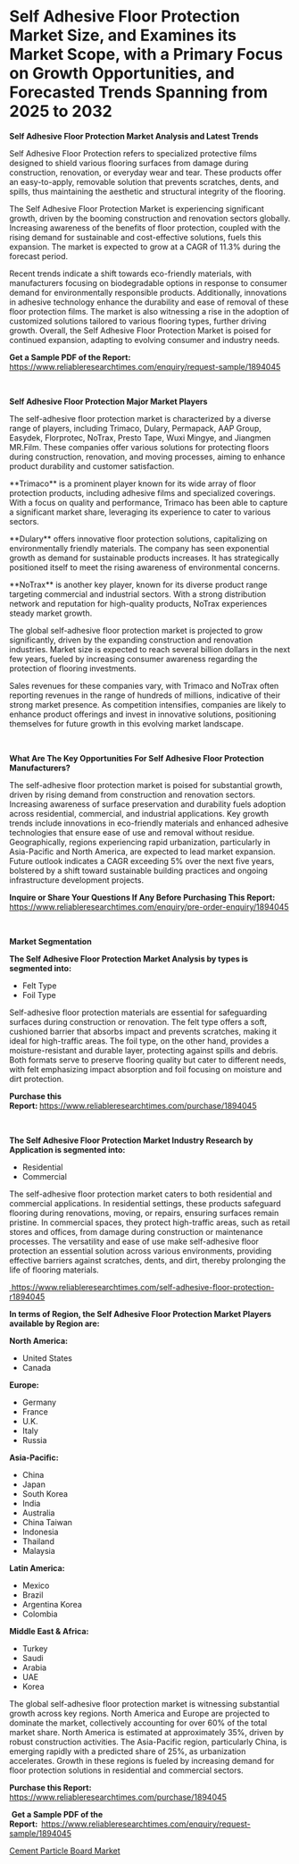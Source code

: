 <p><h1>Self Adhesive Floor Protection Market Size, and Examines its Market Scope, with a Primary Focus on Growth Opportunities, and Forecasted Trends Spanning from 2025 to 2032</h1></p><p><strong>Self Adhesive Floor Protection Market Analysis and Latest Trends</strong></p>
<p><p>Self Adhesive Floor Protection refers to specialized protective films designed to shield various flooring surfaces from damage during construction, renovation, or everyday wear and tear. These products offer an easy-to-apply, removable solution that prevents scratches, dents, and spills, thus maintaining the aesthetic and structural integrity of the flooring. </p><p>The Self Adhesive Floor Protection Market is experiencing significant growth, driven by the booming construction and renovation sectors globally. Increasing awareness of the benefits of floor protection, coupled with the rising demand for sustainable and cost-effective solutions, fuels this expansion. The market is expected to grow at a CAGR of 11.3% during the forecast period. </p><p>Recent trends indicate a shift towards eco-friendly materials, with manufacturers focusing on biodegradable options in response to consumer demand for environmentally responsible products. Additionally, innovations in adhesive technology enhance the durability and ease of removal of these floor protection films. The market is also witnessing a rise in the adoption of customized solutions tailored to various flooring types, further driving growth. Overall, the Self Adhesive Floor Protection Market is poised for continued expansion, adapting to evolving consumer and industry needs.</p></p>
<p><strong>Get a Sample PDF of the Report:&nbsp;</strong> <a href="https://www.reliableresearchtimes.com/enquiry/request-sample/1894045?utm_campaign=3070&utm_medium=2&utm_source=Github&utm_content=ia&utm_term=02042025&utm_id=self-adhesive-floor-protection">https://www.reliableresearchtimes.com/enquiry/request-sample/1894045</a></p>
<p>&nbsp;</p>
<p><strong>Self Adhesive Floor Protection Major Market Players</strong></p>
<p><p>The self-adhesive floor protection market is characterized by a diverse range of players, including Trimaco, Dulary, Permapack, AAP Group, Easydek, Florprotec, NoTrax, Presto Tape, Wuxi Mingye, and Jiangmen MR.Film. These companies offer various solutions for protecting floors during construction, renovation, and moving processes, aiming to enhance product durability and customer satisfaction.</p><p>**Trimaco** is a prominent player known for its wide array of floor protection products, including adhesive films and specialized coverings. With a focus on quality and performance, Trimaco has been able to capture a significant market share, leveraging its experience to cater to various sectors.</p><p>**Dulary** offers innovative floor protection solutions, capitalizing on environmentally friendly materials. The company has seen exponential growth as demand for sustainable products increases. It has strategically positioned itself to meet the rising awareness of environmental concerns.</p><p>**NoTrax** is another key player, known for its diverse product range targeting commercial and industrial sectors. With a strong distribution network and reputation for high-quality products, NoTrax experiences steady market growth. </p><p>The global self-adhesive floor protection market is projected to grow significantly, driven by the expanding construction and renovation industries. Market size is expected to reach several billion dollars in the next few years, fueled by increasing consumer awareness regarding the protection of flooring investments.</p><p>Sales revenues for these companies vary, with Trimaco and NoTrax often reporting revenues in the range of hundreds of millions, indicative of their strong market presence. As competition intensifies, companies are likely to enhance product offerings and invest in innovative solutions, positioning themselves for future growth in this evolving market landscape.</p></p>
<p>&nbsp;</p>
<p><strong>What Are The Key Opportunities For Self Adhesive Floor Protection Manufacturers?</strong></p>
<p><p>The self-adhesive floor protection market is poised for substantial growth, driven by rising demand from construction and renovation sectors. Increasing awareness of surface preservation and durability fuels adoption across residential, commercial, and industrial applications. Key growth trends include innovations in eco-friendly materials and enhanced adhesive technologies that ensure ease of use and removal without residue. Geographically, regions experiencing rapid urbanization, particularly in Asia-Pacific and North America, are expected to lead market expansion. Future outlook indicates a CAGR exceeding 5% over the next five years, bolstered by a shift toward sustainable building practices and ongoing infrastructure development projects.</p></p>
<p><strong>Inquire or Share Your Questions If Any Before Purchasing This Report:</strong> <a href="https://www.reliableresearchtimes.com/enquiry/pre-order-enquiry/1894045?utm_campaign=3070&utm_medium=2&utm_source=Github&utm_content=ia&utm_term=02042025&utm_id=self-adhesive-floor-protection">https://www.reliableresearchtimes.com/enquiry/pre-order-enquiry/1894045</a></p>
<p>&nbsp;</p>
<p><strong>Market Segmentation</strong></p>
<p><strong>The Self Adhesive Floor Protection Market Analysis by types is segmented into:</strong></p>
<p><ul><li>Felt Type</li><li>Foil Type</li></ul></p>
<p><p>Self-adhesive floor protection materials are essential for safeguarding surfaces during construction or renovation. The felt type offers a soft, cushioned barrier that absorbs impact and prevents scratches, making it ideal for high-traffic areas. The foil type, on the other hand, provides a moisture-resistant and durable layer, protecting against spills and debris. Both formats serve to preserve flooring quality but cater to different needs, with felt emphasizing impact absorption and foil focusing on moisture and dirt protection.</p></p>
<p><strong>Purchase this Report:&nbsp;</strong><a href="https://www.reliableresearchtimes.com/purchase/1894045?utm_campaign=3070&utm_medium=2&utm_source=Github&utm_content=ia&utm_term=02042025&utm_id=self-adhesive-floor-protection">https://www.reliableresearchtimes.com/purchase/1894045</a></p>
<p>&nbsp;</p>
<p><strong>The Self Adhesive Floor Protection Market Industry Research by Application is segmented into:</strong></p>
<p><ul><li>Residential</li><li>Commercial</li></ul></p>
<p><p>The self-adhesive floor protection market caters to both residential and commercial applications. In residential settings, these products safeguard flooring during renovations, moving, or repairs, ensuring surfaces remain pristine. In commercial spaces, they protect high-traffic areas, such as retail stores and offices, from damage during construction or maintenance processes. The versatility and ease of use make self-adhesive floor protection an essential solution across various environments, providing effective barriers against scratches, dents, and dirt, thereby prolonging the life of flooring materials.</p></p>
<p><a href="https://www.reliableresearchtimes.com/self-adhesive-floor-protection-r1894045?utm_campaign=3070&utm_medium=2&utm_source=Github&utm_content=ia&utm_term=02042025&utm_id=self-adhesive-floor-protection">&nbsp;https://www.reliableresearchtimes.com/self-adhesive-floor-protection-r1894045</a></p>
<p><strong>In terms of Region, the Self Adhesive Floor Protection Market Players available by Region are:</strong></p>
<p>
    <p> <strong> North America: </strong>
        <ul>
            <li>United States</li>
            <li>Canada</li>
        </ul>
        </p> 
    <p> <strong> Europe: </strong>
        <ul>
            <li>Germany</li>
            <li>France</li>
            <li>U.K.</li>
            <li>Italy</li>
            <li>Russia</li>
        </ul>
        </p> 
    <p> <strong> Asia-Pacific: </strong>
        <ul>
            <li>China</li>
            <li>Japan</li>
            <li>South Korea</li>
            <li>India</li>
            <li>Australia</li>
            <li>China Taiwan</li>
            <li>Indonesia</li>
            <li>Thailand</li>
            <li>Malaysia</li>
        </ul>
        </p> 
    <p> <strong> Latin America: </strong>
        <ul>
            <li>Mexico</li>
            <li>Brazil</li>
            <li>Argentina Korea</li>
            <li>Colombia</li>
        </ul>
        </p> 
    <p> <strong> Middle East & Africa: </strong>
        <ul>
            <li>Turkey</li>
            <li>Saudi</li>
            <li>Arabia</li>
            <li>UAE</li>
            <li>Korea</li>
        </ul>
    </p>
    </p>
<p><p>The global self-adhesive floor protection market is witnessing substantial growth across key regions. North America and Europe are projected to dominate the market, collectively accounting for over 60% of the total market share. North America is estimated at approximately 35%, driven by robust construction activities. The Asia-Pacific region, particularly China, is emerging rapidly with a predicted share of 25%, as urbanization accelerates. Growth in these regions is fueled by increasing demand for floor protection solutions in residential and commercial sectors.</p></p>
<p><strong>Purchase this Report: </strong><a href="https://www.reliableresearchtimes.com/purchase/1894045?utm_campaign=3070&utm_medium=2&utm_source=Github&utm_content=ia&utm_term=02042025&utm_id=self-adhesive-floor-protection">https://www.reliableresearchtimes.com/purchase/1894045</a></p>
<p>&nbsp;<strong>Get a Sample PDF of the Report:&nbsp;&nbsp;</strong><a href="https://www.reliableresearchtimes.com/enquiry/request-sample/1894045?utm_campaign=3070&utm_medium=2&utm_source=Github&utm_content=ia&utm_term=02042025&utm_id=self-adhesive-floor-protection">https://www.reliableresearchtimes.com/enquiry/request-sample/1894045</a></p>
<p><strong></strong></p>
<p><p><a href="https://github.com/amoakuolaopa/Market-Research-Report-List-1/blob/main/cement-particle-board-market.md?utm_campaign=3070&utm_medium=2&utm_source=Github&utm_content=ia&utm_term=02042025&utm_id=self-adhesive-floor-protection">Cement Particle Board Market</a></p></p>